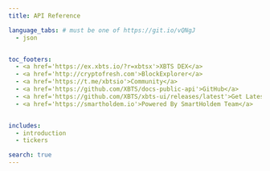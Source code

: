 ```yaml
---
title: API Reference

language_tabs: # must be one of https://git.io/vQNgJ
  - json


toc_footers:
  - <a href='https://ex.xbts.io/?r=xbtsx'>XBTS DEX</a>
  - <a href='http://cryptofresh.com'>BlockExplorer</a>
  - <a href='https://t.me/xbtsio'>Community</a>
  - <a href='https://github.com/XBTS/docs-public-api'>GitHub</a>
  - <a href='https://github.com/XBTS/xbts-ui/releases/latest'>Get Latest Desktop DEX App</a>
  - <a href='https://smartholdem.io'>Powered By SmartHoldem Team</a>


includes:
  - introduction
  - tickers

search: true
---
```


